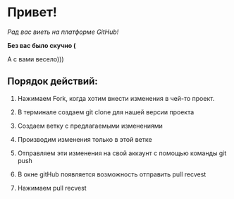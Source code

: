 # Привет!

*Рад вас виеть на платформе GitHub!*

__Без вас было скучно (__

А с вами весело)))

## Порядок действий:

1. Нажимаем Fork, когда хотим внести изменения в чей-то проект.

2. В терминале создаем git clone для нашей версии проекта

3. Создаем ветку с предлагаемыми изменениями

4. Производим изменения только в этой ветке

5. Отправляем эти изменения на свой аккаунт с помощью команды git push

6. В окне gitHub появляется возможность отправить pull recvest

7. Нажимаем pull recvest
